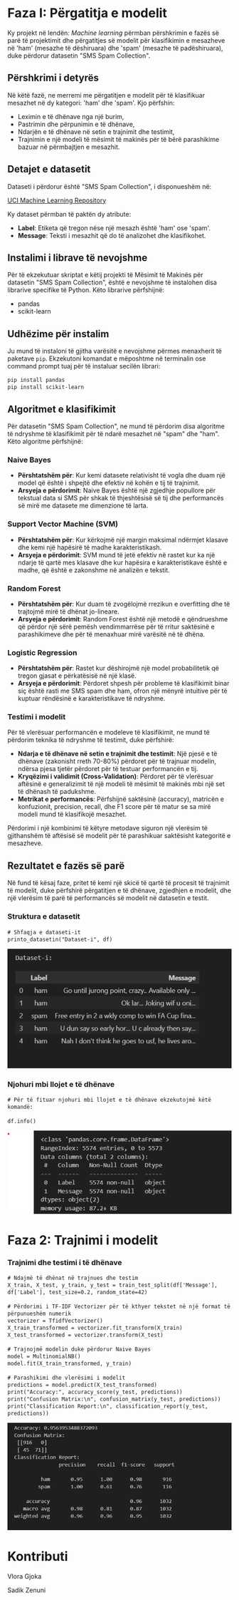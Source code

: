 
# Faza I: Përgatitja e modelit

Ky projekt në lendën: *Machine learning* përmban përshkrimin e fazës së parë të projektimit dhe përgatitjes së modelit për klasifikimin e mesazheve në 'ham' (mesazhe të dëshiruara) dhe 'spam' (mesazhe të padëshiruara), duke përdorur datasetin "SMS Spam Collection".

## Përshkrimi i detyrës

Në këtë fazë, ne merremi me përgatitjen e modelit për të klasifikuar mesazhet në dy kategori: 'ham' dhe 'spam'. Kjo përfshin:
- Leximin e të dhënave nga një burim,
- Pastrimin dhe përpunimin e të dhënave,
- Ndarjën e të dhënave në setin e trajnimit dhe testimit,
- Trajnimin e një modeli të mësimit të makinës për të bërë parashikime bazuar në përmbajtjen e mesazhit.

## Detajet e datasetit

Dataseti i përdorur është "SMS Spam Collection", i disponueshëm në:

[UCI Machine Learning Repository](https://archive.ics.uci.edu/dataset/228/sms+spam+collection)

Ky dataset përmban të paktën dy atribute:
- **Label**: Etiketa që tregon nëse një mesazh është 'ham' ose 'spam'.
- **Message**: Teksti i mesazhit që do të analizohet dhe klasifikohet.

## Instalimi i librave të nevojshme

Për të ekzekutuar skriptat e këtij projekti të Mësimit të Makinës për datasetin "SMS Spam Collection", është e nevojshme të instalohen disa librarive specifike të Python. Këto librarive përfshijnë:

- pandas
- scikit-learn

## Udhëzime për instalim

Ju mund të instaloni të gjitha varësitë e nevojshme përmes menaxherit të paketave `pip`. Ekzekutoni komandat e mëposhtme në terminalin ose command prompt tuaj për të instaluar secilën librari:

```
pip install pandas
pip install scikit-learn
```

## Algoritmet e klasifikimit

Për datasetin "SMS Spam Collection", ne mund të përdorim disa algoritme të ndryshme të klasifikimit për të ndarë mesazhet në "spam" dhe "ham". Këto algoritme përfshijnë:

### Naive Bayes
- **Përshtatshëm për**: Kur kemi datasete relativisht të vogla dhe duam një model që është i shpejtë dhe efektiv në kohën e tij të trajnimit.
- **Arsyeja e përdorimit**: Naive Bayes është një zgjedhje popullore për tekstual data si SMS për shkak të thjeshtësisë së tij dhe performancës së mirë me datasete me dimenzione të larta.

### Support Vector Machine (SVM)
- **Përshtatshëm për**: Kur kërkojmë një margin maksimal ndërmjet klasave dhe kemi një hapësirë të madhe karakteristikash.
- **Arsyeja e përdorimit**: SVM mund të jetë efektiv në rastet kur ka një ndarje të qartë mes klasave dhe kur hapësira e karakteristikave është e madhe, që është e zakonshme në analizën e tekstit.

### Random Forest
- **Përshtatshëm për**: Kur duam të zvogëlojmë rrezikun e overfitting dhe të trajtojmë mirë të dhënat jo-lineare.
- **Arsyeja e përdorimit**: Random Forest është një metodë e qëndrueshme që përdor një sërë pemësh vendimmarrëse për të rritur saktësinë e parashikimeve dhe për të menaxhuar mirë varësitë në të dhëna.

### Logistic Regression
- **Përshtatshëm për**: Rastet kur dëshirojmë një model probabilitetik që tregon gjasat e përkatësisë në një klasë.
- **Arsyeja e përdorimit**: Përdoret shpesh për probleme të klasifikimit binar siç është rasti me SMS spam dhe ham, ofron një mënyrë intuitive për të kuptuar rëndësinë e karakteristikave të ndryshme.

### Testimi i modelit

Për të vlerësuar performancën e modeleve të klasifikimit, ne mund të përdorim teknika të ndryshme të testimit, duke përfshirë:

- **Ndarja e të dhënave në setin e trajnimit dhe testimit**: Një pjesë e të dhënave (zakonisht rreth 70-80%) përdoret për të trajnuar modelin, ndërsa pjesa tjetër përdoret për të testuar performancën e tij.
- **Kryqëzimi i validimit (Cross-Validation)**: Përdoret për të vlerësuar aftësinë e generalizimit të një modeli të mësimit të makinës mbi një set të dhënash të padukshme.
- **Metrikat e performancës**: Përfshijnë saktësinë (accuracy), matricën e konfuzionit, precision, recall, dhe F1 score për të matur se sa mirë modeli mund të klasifikojë mesazhet.

Përdorimi i një kombinimi të këtyre metodave siguron një vlerësim të gjithanshëm të aftësisë së modelit për të parashikuar saktësisht kategoritë e mesazheve.


## Rezultatet e fazës së parë

Në fund të kësaj faze, pritet të kemi një skicë të qartë të procesit të trajnimit të modelit, duke përfshirë përgatitjen e të dhënave, zgjedhjen e modelit, dhe një vlerësim të parë të performancës së modelit në datasetin e testit.

### Struktura e datasetit

```
# Shfaqja e dataseti-it
printo_datasetin("Dataset-i", df)
```
![Dataset](faza1/results/dataset.png)

### Njohuri mbi llojet e të dhënave
```
# Për të fituar njohuri mbi llojet e të dhënave ekzekutojmë këtë komandë:

df.info()
```
![DaInfo_Dataset](faza1/results/info_dataset.png)



# Faza 2: Trajnimi i modelit

### Trajnimi dhe testimi i të dhënave

```
# Ndajmë të dhënat në trajnues dhe testim
X_train, X_test, y_train, y_test = train_test_split(df['Message'], df['Label'], test_size=0.2, random_state=42)

# Përdorimi i TF-IDF Vectorizer për të kthyer tekstet në një format të përpunueshëm numerik
vectorizer = TfidfVectorizer()
X_train_transformed = vectorizer.fit_transform(X_train)
X_test_transformed = vectorizer.transform(X_test)

# Trajnojmë modelin duke përdorur Naive Bayes
model = MultinomialNB()
model.fit(X_train_transformed, y_train)

# Parashikimi dhe vlerësimi i modelit
predictions = model.predict(X_test_transformed)
print("Accuracy:", accuracy_score(y_test, predictions))
print("Confusion Matrix:\n", confusion_matrix(y_test, predictions))
print("Classification Report:\n", classification_report(y_test, predictions))
```
![Train_Test_Data](faza1/results/train_test.png)

# Kontributi
Vlora Gjoka

Sadik Zenuni
